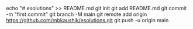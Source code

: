 echo "# esolutions" >> README.md
git init
git add README.md
git commit -m "first commit"
git branch -M main
git remote add origin https://github.com/mbkaushik/esolutions.git
git push -u origin main